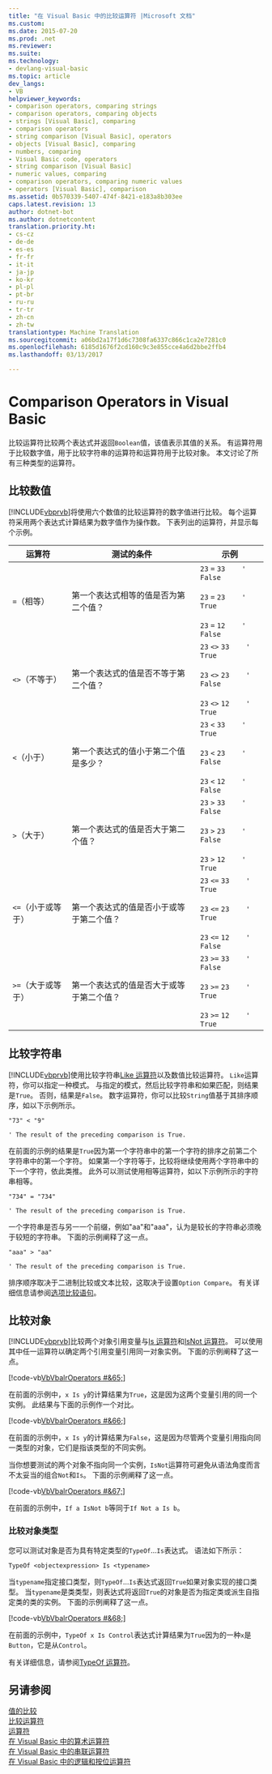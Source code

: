```yaml
---
title: "在 Visual Basic 中的比较运算符 |Microsoft 文档"
ms.custom: 
ms.date: 2015-07-20
ms.prod: .net
ms.reviewer: 
ms.suite: 
ms.technology:
- devlang-visual-basic
ms.topic: article
dev_langs:
- VB
helpviewer_keywords:
- comparison operators, comparing strings
- comparison operators, comparing objects
- strings [Visual Basic], comparing
- comparison operators
- string comparison [Visual Basic], operators
- objects [Visual Basic], comparing
- numbers, comparing
- Visual Basic code, operators
- string comparison [Visual Basic]
- numeric values, comparing
- comparison operators, comparing numeric values
- operators [Visual Basic], comparison
ms.assetid: 0b570339-5407-474f-8421-e183a8b303ee
caps.latest.revision: 13
author: dotnet-bot
ms.author: dotnetcontent
translation.priority.ht:
- cs-cz
- de-de
- es-es
- fr-fr
- it-it
- ja-jp
- ko-kr
- pl-pl
- pt-br
- ru-ru
- tr-tr
- zh-cn
- zh-tw
translationtype: Machine Translation
ms.sourcegitcommit: a06bd2a17f1d6c7308fa6337c866c1ca2e7281c0
ms.openlocfilehash: 6185d1676f2cd160c9c3e855cce4a6d2bbe2ffb4
ms.lasthandoff: 03/13/2017

---
```

# <a name="comparison-operators-in-visual-basic"></a>Comparison Operators in Visual Basic
比较运算符比较两个表达式并返回`Boolean`值，该值表示其值的关系。 有运算符用于比较数字值，用于比较字符串的运算符和运算符用于比较对象。 本文讨论了所有三种类型的运算符。  
  
## <a name="comparing-numeric-values"></a>比较数值  
 [!INCLUDE[vbprvb](../../../../csharp/programming-guide/concepts/linq/includes/vbprvb_md.md)]将使用六个数值的比较运算符的数字值进行比较。 每个运算符采用两个表达式计算结果为数字值作为操作数。 下表列出的运算符，并显示每个示例。  
  
|运算符|测试的条件|示例|  
|--------------|----------------------|--------------|  
|`=`（相等）|第一个表达式相等的值是否为第二个值？|`23`   `=`   `33    ' False`<br /><br /> `23`   `=`   `23    ' True`<br /><br /> `23`   `=`   `12    ' False`|  
|`<>`（不等于）|第一个表达式的值是否不等于第二个值？|`23`   `<>`   `33    ' True`<br /><br /> `23`   `<>`   `23    ' False`<br /><br /> `23`   `<>`   `12    ' True`|  
|`<`（小于）|第一个表达式的值小于第二个值是多少？|`23`   `<`   `33    ' True`<br /><br /> `23`   `<`   `23    ' False`<br /><br /> `23`   `<`   `12    ' False`|  
|`>`（大于）|第一个表达式的值是否大于第二个值？|`23`   `>`   `33    ' False`<br /><br /> `23`   `>`   `23    ' False`<br /><br /> `23`   `>`   `12    ' True`|  
|`<=`（小于或等于）|第一个表达式的值是否小于或等于第二个值？|`23`   `<=`   `33    ' True`<br /><br /> `23`   `<=`   `23    ' True`<br /><br /> `23`   `<=`   `12    ' False`|  
|`>=`（大于或等于）|第一个表达式的值是否大于或等于第二个值？|`23`   `>=`   `33    ' False`<br /><br /> `23`   `>=`   `23    ' True`<br /><br /> `23`   `>=`   `12    ' True`|  
  
## <a name="comparing-strings"></a>比较字符串  
 [!INCLUDE[vbprvb](../../../../csharp/programming-guide/concepts/linq/includes/vbprvb_md.md)]使用比较字符串[Like 运算符](../../../../visual-basic/language-reference/operators/like-operator.md)以及数值比较运算符。 `Like`运算符，你可以指定一种模式。 与指定的模式，然后比较字符串和如果匹配，则结果是`True`。 否则，结果是`False`。 数字运算符，你可以比较`String`值基于其排序顺序，如以下示例所示。  
  
 `"73" < "9"`  
  
 `' The result of the preceding comparison is True.`  
  
 在前面的示例的结果是`True`因为第一个字符串中的第一个字符的排序之前第二个字符串中的第一个字符。 如果第一个字符等于，比较将继续使用两个字符串中的下一个字符，依此类推。 此外可以测试使用相等运算符，如以下示例所示的字符串相等。  
  
 `"734" = "734"`  
  
 `' The result of the preceding comparison is True.`  
  
 一个字符串是否与另一一个前缀，例如"aa"和"aaa"，认为是较长的字符串必须晚于较短的字符串。 下面的示例阐释了这一点。  
  
 `"aaa" > "aa"`  
  
 `' The result of the preceding comparison is True.`  
  
 排序顺序取决于二进制比较或文本比较，这取决于设置`Option Compare`。 有关详细信息请参阅[选项比较语句](../../../../visual-basic/language-reference/statements/option-compare-statement.md)。  
  
## <a name="comparing-objects"></a>比较对象  
 [!INCLUDE[vbprvb](../../../../csharp/programming-guide/concepts/linq/includes/vbprvb_md.md)]比较两个对象引用变量与[Is 运算符](../../../../visual-basic/language-reference/operators/is-operator.md)和[IsNot 运算符](../../../../visual-basic/language-reference/operators/isnot-operator.md)。 可以使用其中任一运算符以确定两个引用变量引用同一对象实例。 下面的示例阐释了这一点。  
  
 [!code-vb[VbVbalrOperators #&65;](../../../../visual-basic/language-reference/operators/codesnippet/VisualBasic/comparison-operators_1.vb)]  
  
 在前面的示例中，`x Is y`的计算结果为`True`，这是因为这两个变量引用的同一个实例。 此结果与下面的示例作一个对比。  
  
 [!code-vb[VbVbalrOperators #&66;](../../../../visual-basic/language-reference/operators/codesnippet/VisualBasic/comparison-operators_2.vb)]  
  
 在前面的示例中，`x Is y`的计算结果为`False`，这是因为尽管两个变量引用指向同一类型的对象，它们是指该类型的不同实例。  
  
 当你想要测试的两个对象不指向同一个实例，`IsNot`运算符可避免从语法角度而言不太妥当的组合`Not`和`Is`。 下面的示例阐释了这一点。  
  
 [!code-vb[VbVbalrOperators #&67;](../../../../visual-basic/language-reference/operators/codesnippet/VisualBasic/comparison-operators_3.vb)]  
  
 在前面的示例中，`If a IsNot b`等同于`If Not a Is b`。  
  
### <a name="comparing-object-type"></a>比较对象类型  
 您可以测试对象是否为具有特定类型的`TypeOf`...`Is`表达式。 语法如下所示：  
  
 `TypeOf <objectexpression> Is <typename>`  
  
 当`typename`指定接口类型，则`TypeOf`...`Is`表达式返回`True`如果对象实现的接口类型。 当`typename`是类类型，则表达式将返回`True`的对象是否为指定类或派生自指定类的类的实例。 下面的示例阐释了这一点。  
  
 [!code-vb[VbVbalrOperators #&68;](../../../../visual-basic/language-reference/operators/codesnippet/VisualBasic/comparison-operators_4.vb)]  
  
 在前面的示例中，`TypeOf x Is Control`表达式计算结果为`True`因为的一种`x`是`Button`，它是从`Control`。  
  
 有关详细信息，请参阅[TypeOf 运算符](../../../../visual-basic/language-reference/operators/typeof-operator.md)。  
  
## <a name="see-also"></a>另请参阅  
 [值的比较](../../../../visual-basic/programming-guide/language-features/operators-and-expressions/value-comparisons.md)   
 [比较运算符](../../../../visual-basic/language-reference/operators/comparison-operators.md)   
 [运算符](../../../../visual-basic/language-reference/operators/index.md)   
 [在 Visual Basic 中的算术运算符](../../../../visual-basic/programming-guide/language-features/operators-and-expressions/arithmetic-operators.md)   
 [在 Visual Basic 中的串联运算符](../../../../visual-basic/programming-guide/language-features/operators-and-expressions/concatenation-operators.md)   
 [在 Visual Basic 中的逻辑和按位运算符](../../../../visual-basic/programming-guide/language-features/operators-and-expressions/logical-and-bitwise-operators.md)
